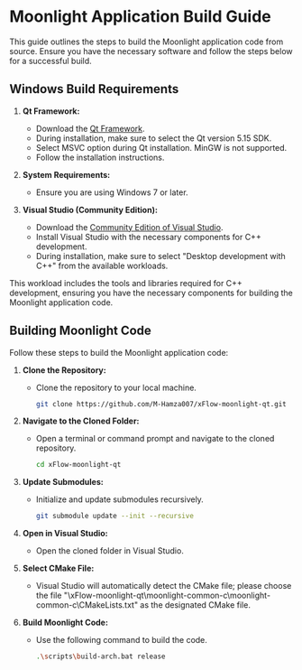 # Moonlight Application Build Guide

This guide outlines the steps to build the Moonlight application code from source. Ensure you have the necessary software and follow the steps below for a successful build.

## Windows Build Requirements

1. **Qt Framework:**
   - Download the [Qt Framework](https://www.qt.io/download-qt-installer-oss ).
   - During installation, make sure to select the Qt version 5.15 SDK.
   - Select MSVC option during Qt installation. MinGW is not supported.
   - Follow the installation instructions.

2. **System Requirements:**
   - Ensure you are using Windows 7 or later.

3. **Visual Studio (Community Edition):**
   - Download the [Community Edition of Visual Studio](https://visualstudio.microsoft.com/downloads/).
   - Install Visual Studio with the necessary components for C++ development. 
   - During installation, make sure to select "Desktop development with C++" from the available workloads.

This workload includes the tools and libraries required for C++ development, ensuring you have the necessary components for building the Moonlight application code.

## Building Moonlight Code

Follow these steps to build the Moonlight application code:

1. **Clone the Repository:**
   - Clone the repository to your local machine.

     ```bash
     git clone https://github.com/M-Hamza007/xFlow-moonlight-qt.git
     ```

2. **Navigate to the Cloned Folder:**
   - Open a terminal or command prompt and navigate to the cloned repository.

     ```bash
     cd xFlow-moonlight-qt
     ```

3. **Update Submodules:**
   - Initialize and update submodules recursively.

     ```bash
     git submodule update --init --recursive
     ```

4. **Open in Visual Studio:**
   - Open the cloned folder in Visual Studio.

5. **Select CMake File:**
   - Visual Studio will automatically detect the CMake file; please choose the file "\xFlow-moonlight-qt\moonlight-common-c\moonlight-common-c\CMakeLists.txt" as the designated CMake file.

6. **Build Moonlight Code:**
   - Use the following command to build the code.

     ```bash
     .\scripts\build-arch.bat release
     ```